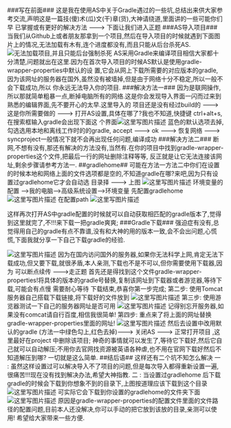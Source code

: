

###写在前面###
	这是我在使用AS中关于Gradle遇过的一些坑,总结出来供大家参考交流,声明这是一篇技(傻)术(瓜)文(干)章(货),大神请绕道,里面讲的一些可能你们早
	已掌握或有更好的解决方法 --->  下面让我们进入正题
###AS导入项目###
	 当我们从Github上或者朋友那拿到一个项目,然后在导入项目的时候就遇到下面图片上的情况,无法加载有木有,连个进度都没有,而且只能从后台杀死AS.
![无法加载项目,并且只能后台强制杀死](http://img.blog.csdn.net/20170304141733114?watermark/2/text/aHR0cDovL2Jsb2cuY3Nkbi5uZXQvU3R1ZHlfQWJj/font/5a6L5L2T/fontsize/400/fill/I0JBQkFCMA==/dissolve/70/gravity/SouthEast)
AS采用Gradle来编译项目相信大家都十分清楚,问题就出在这里.因为在首次导入项目的时候AS默认是使用gradle-wrapper-properties中默认的设
置,它会从网上下载所需要的对应版本的gradle,因为该网址的服务器在国外,虽然没有被墙掉,但是由于网络十分不稳定,所以一般不会下载成功,所以
你永远无法导入你的项目.
###解决方法一###
因为是联网操作,所以那就简单粗暴一点,断掉电脑所有的网络.这是你会发现导入界面一闪而过来到熟悉的编辑界面,先不要开心的太早.这里导入的
项目还是没有经过build的 --->这是你所需要做的 ---> 打开AS设置,具体在哪了?我也不知道,快捷键 ctrl+alt+s,在搜索框输入gradle会出现下面这
个界面![这里写图片描述](http://img.blog.csdn.net/20170304145236615?watermark/2/text/aHR0cDovL2Jsb2cuY3Nkbi5uZXQvU3R1ZHlfQWJj/font/5a6L5L2T/fontsize/400/fill/I0JBQkFCMA==/dissolve/70/gravity/SouthEast)
蓝色的默认选项去掉,勾选选用本地和离线工作时的的gradle,
accept ---> ok ---> 恢复网络 ---> syncproject一般情况下就不会再出现任何问题,编译成功
###解决方法二###
断网,不想有没有,那还有解决的方法没有,当然有.在你的项目中找到gradle-wrapper-properties这个文件,把最后一行的网址删除注释等等,
反正就是让它无法连接该网址,剩余步骤请参考方法一.
##gradlehome##
可能在方法一方法二中你们在设置的时候本地和网络上面的文件选项都是空的,不知道gradle在哪?来吧,因为只有设置过gradlehome它才会自动选
目录择 ---> 上图
![这里写图片描述](http://img.blog.csdn.net/20170304150627293?watermark/2/text/aHR0cDovL2Jsb2cuY3Nkbi5uZXQvU3R1ZHlfQWJj/font/5a6L5L2T/fontsize/400/fill/I0JBQkFCMA==/dissolve/70/gravity/SouthEast)
环境变量的配置 -->我的电脑-->高级系统设置-->环境变量
先配置gradlehome
![这里写图片描述](http://img.blog.csdn.net/20170304150817622?watermark/2/text/aHR0cDovL2Jsb2cuY3Nkbi5uZXQvU3R1ZHlfQWJj/font/5a6L5L2T/fontsize/400/fill/I0JBQkFCMA==/dissolve/70/gravity/SouthEast)
在配置path
![这里写图片描述](http://img.blog.csdn.net/20170304150933669?watermark/2/text/aHR0cDovL2Jsb2cuY3Nkbi5uZXQvU3R1ZHlfQWJj/font/5a6L5L2T/fontsize/400/fill/I0JBQkFCMA==/dissolve/70/gravity/SouthEast)

这样再次打开AS中gradle配置的时候就可以自动获取相匹配的gradle版本了,觉得到这里就完了,不!!!来下载一把gradle爽爽;
###Gradle下载###
强迫症有没有,总觉得用自己的gradle有点不靠谱,没有和大神的用的版本一致,会不会出问题,心慌慌,下面我就分享一下自己下载gradle的经验.

![这里写图片描述](http://img.blog.csdn.net/20170304152147765?watermark/2/text/aHR0cDovL2Jsb2cuY3Nkbi5uZXQvU3R1ZHlfQWJj/font/5a6L5L2T/fontsize/400/fill/I0JBQkFCMA==/dissolve/70/gravity/SouthEast)
因为在国内访问国外的服务器,如果你无法科学上网,肯定无法下载成功,但又要下载,就很矛盾,本人亲测,下载也不是不可以,但你需要使用下载器,因为
可以断点续传 --->走正题
首先还是得找到这个文件gradle-wrapper-properties!将具体的版本的gradle号替换,复制该网址到下载器或者游览器,等待下载,可能会有点慢
需要耐心等待  下载结束,恭喜你第一步完成;
第二步:
使用Tomcat服务器自己搭载下载链接,将下载好的文件放到
![这里写图片描述](http://img.blog.csdn.net/20170304153136086?watermark/2/text/aHR0cDovL2Jsb2cuY3Nkbi5uZXQvU3R1ZHlfQWJj/font/5a6L5L2T/fontsize/400/fill/I0JBQkFCMA==/dissolve/70/gravity/SouthEast)
第三步:
使用游览器测试一下自己的服务器网址是否可用
![这里写图片描述](http://img.blog.csdn.net/20170304153428361?watermark/2/text/aHR0cDovL2Jsb2cuY3Nkbi5uZXQvU3R1ZHlfQWJj/font/5a6L5L2T/fontsize/400/fill/I0JBQkFCMA==/dissolve/70/gravity/SouthEast)
记得别忘开服务器,如果没有comcat请自行百度,相信我很简单!
第四步:
重点来了将上面的网址替换gradle-wrapper-properties里面的网址!
![这里写图片描述](http://img.blog.csdn.net/20170304153928637?watermark/2/text/aHR0cDovL2Jsb2cuY3Nkbi5uZXQvU3R1ZHlfQWJj/font/5a6L5L2T/fontsize/400/fill/I0JBQkFCMA==/dissolve/70/gravity/SouthEast)
然后去设置中改用默认的gradle (方法一中绿色勾上,红色去掉)---> 关闭AS ---> 正常打开项目 ,这里最好在project 中删除该项目;
神奇的事情就可以发生了,等待它下载好,然后它自己就可以自动解压;不用你去官网找资源被英语各种虐,也不用在官网下载好然后不知道解压到哪?
一切就是这么简单.
##结后语##
这样还有二个坑不知怎么解决
一 : 虽然这样设置过可以解决导入不了项目的问题,但是每次导入都得重新设置一遍,很痛苦!!!现在没有找到解决办法,希望大神指教.
二 : 当设置过gradlehome 后下载gradle的时候会下载到你想象不到的目录下,上图按道理应该下载到这个目录![这里写图片描述](http://img.blog.csdn.net/20170304155150408?watermark/2/text/aHR0cDovL2Jsb2cuY3Nkbi5uZXQvU3R1ZHlfQWJj/font/5a6L5L2T/fontsize/400/fill/I0JBQkFCMA==/dissolve/70/gravity/SouthEast)
可实际它会下载到你设置的gradlehome的文件夹下面
![这里写图片描述](http://img.blog.csdn.net/20170304155425607?watermark/2/text/aHR0cDovL2Jsb2cuY3Nkbi5uZXQvU3R1ZHlfQWJj/font/5a6L5L2T/fontsize/400/fill/I0JBQkFCMA==/dissolve/70/gravity/SouthEast)
原因是gradle-wrapper-properties的配置文件里面的文件路径的配置问题,目前本人还没解决,你可以手动的把它放到该放的目录,亲测可以使用!
希望给大家带来一些方便.





